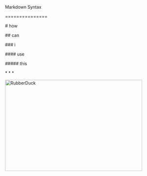 Markdown Syntax

===============

\# how

\## can

\### i

\#### use

\##### this

\* \* \*

<img src="/path/to/img.jpg" width="450px" height="300px" title="px(픽셀) 크기 설정" alt="RubberDuck"></img><br/>

